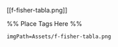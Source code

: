 <span class='gallery-span-info'> [[f-fisher-tabla.png]] </span>

%% Place Tags Here %%
```gallery-info
imgPath=Assets/f-fisher-tabla.png
```
